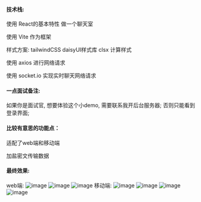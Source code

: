 #### 技术栈:

使用 React的基本特性 做一个聊天室

使用 Vite 作为框架

样式方案: tailwindCSS daisyUI样式库 clsx 计算样式

使用 axios 进行网络请求

使用 socket.io 实现实时聊天网络请求

#### 一点面试备注:

如果你是面试官, 想要体验这个小demo, 需要联系我开后台服务器;
否则只能看到登录界面;

#### 比较有意思的功能点：

适配了web端和移动端

加盐密文传输数据

#### 最终效果:


web端:
![image](https://github.com/induang/chat-room/assets/50736248/00047492-5bee-4298-98ac-99cd42bc7375)
![image](https://github.com/induang/chat-room/assets/50736248/edfc866a-08fd-47d6-908a-bcc8dfcc967e)
![image](https://github.com/induang/chat-room/assets/50736248/4fbda6e3-1794-4602-8c83-a054623fab03)
移动端:
![image](https://github.com/induang/chat-room/assets/50736248/39366edd-1dc6-4932-a58b-87818193ee10)
![image](https://github.com/induang/chat-room/assets/50736248/18aa0ba1-4623-4c7f-91fc-0f5280e841ab)
![image](https://github.com/induang/chat-room/assets/50736248/40c6f3b1-4502-4411-8bc5-7101079d02df)
![image](https://github.com/induang/chat-room/assets/50736248/f78cc6ea-f98b-49df-abe9-32327fd51933)



